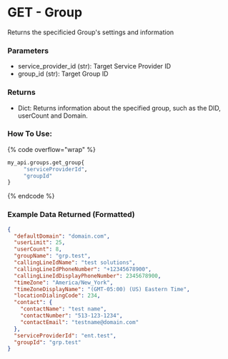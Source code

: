 # GET - Group

Returns the specificied Group's settings and information

### Parameters&#x20;

* service_provider\_id (str): Target Service Provider ID
* group\_id (str): Target Group ID

### Returns

* Dict: Returns information about the specified group, such as the DID, userCount and Domain.

### How To Use:

{% code overflow="wrap" %}
```python
my_api.groups.get_group{
     "serviceProviderId",
     "groupId"
}


```
{% endcode %}

### Example Data Returned (Formatted)

```json
{
  "defaultDomain": "domain.com",
  "userLimit": 25,
  "userCount": 8,
  "groupName": "grp.test",
  "callingLineIdName": "test solutions",
  "callingLineIdPhoneNumber": "+12345678900",
  "callingLineIdDisplayPhoneNumber": 2345678900,
  "timeZone": "America/New_York",
  "timeZoneDisplayName": "(GMT-05:00) (US) Eastern Time",
  "locationDialingCode": 234,
  "contact": {
    "contactName": "test name",
    "contactNumber": "513-123-1234",
    "contactEmail": "testname@domain.com"
  },
  "serviceProviderId": "ent.test",
  "groupId": "grp.test"
}

```